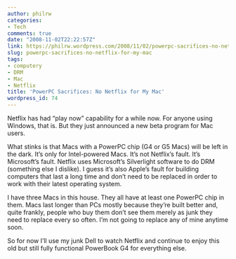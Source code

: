 ```yaml
---
author: philrw
categories:
- Tech
comments: true
date: "2008-11-02T22:22:57Z"
link: https://philrw.wordpress.com/2008/11/02/powerpc-sacrifices-no-netflix-for-my-mac/
slug: powerpc-sacrifices-no-netflix-for-my-mac
tags:
- computery
- DRM
- Mac
- Netflix
title: 'PowerPC Sacrifices: No Netflix for My Mac'
wordpress_id: 74
---
```


Netflix has had “play now” capability for a while now. For anyone using Windows, that is. But they just announced a new beta program for Mac users.

What stinks is that Macs with a PowerPC chip (G4 or G5 Macs) will be left in the dark. It’s only for Intel-powered Macs. It’s not Netflix’s fault. It’s Microsoft’s fault. Netflix uses Microsoft’s Silverlight software to do DRM (something else I dislike). I guess it’s also Apple’s fault for building computers that last a long time and don’t need to be replaced in order to work with their latest operating system.

I have three Macs in this house. They all have at least one PowerPC chip in them. Macs last longer than PCs mostly because they’re built better and, quite frankly, people who buy them don’t see them merely as junk they need to replace every so often. I’m not going to replace any of mine anytime soon.

So for now I’ll use my junk Dell to watch Netflix and continue to enjoy this old but still fully functional PowerBook G4 for everything else.
